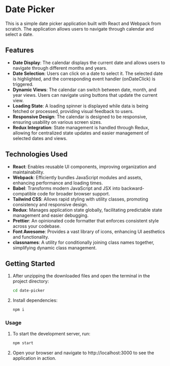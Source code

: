 # Date Picker

This is a simple date picker application built with React and Webpack from scratch. The application allows users to navigate through calendar and select a date.

## Features

- **Date Display**: The calendar displays the current date and allows users to navigate through different months and years.
- **Date Selection**: Users can click on a date to select it. The selected date is highlighted, and the corresponding event handler (onDateClick) is triggered.
- **Dynamic Views**: The calendar can switch between date, month, and year views. Users can navigate using buttons that update the current view.
- **Loading State**: A loading spinner is displayed while data is being fetched or processed, providing visual feedback to users.
- **Responsive Design**: The calendar is designed to be responsive, ensuring usability on various screen sizes.
- **Redux Integration**: State management is handled through Redux, allowing for centralized state updates and easier management of selected dates and views.

## Technologies Used

- **React**: Enables reusable UI components, improving organization and maintainability.
- **Webpack**: Efficiently bundles JavaScript modules and assets, enhancing performance and loading times.
- **Babel**: Transforms modern JavaScript and JSX into backward-compatible code for broader browser support.
- **Tailwind CSS**: Allows rapid styling with utility classes, promoting consistency and responsive design.
- **Redux**: Manages application state globally, facilitating predictable state management and easier debugging.
- **Prettier**: An opinionated code formatter that enforces consistent style across your codebase.
- **Font Awesome**: Provides a vast library of icons, enhancing UI aesthetics and functionality.
- **classnames**: A utility for conditionally joining class names together, simplifying dynamic class management.

## Getting Started

1. After unzipping the downloaded files and open the terminal in the project directory:

   ```bash
   cd date-picker
   ```

2. Install dependencies:

   ```bash
   npm i
   ```

### Usage

1. To start the development server, run:

   ```bash
   npm start
   ```

2. Open your browser and navigate to http://localhost:3000 to see the application in action.
